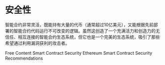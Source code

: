 # 安全性

智能合约非常灵活，既能持有大量的代币（通常超过10亿美元），又能根据先前部署的智能合约代码运行不可改变的逻辑。虽然这创造了一个充满活力和创造力的无信任、相互连接的智能合约生态系统，但它也是一个完美的生态系统，吸引了那些希望通过利用漏洞获利的攻击者。

<ResourceGroupTitle>Free Content</ResourceGroupTitle>
<BadgeLink colorScheme='yellow' badgeText='Read' href='https://ethereum.org/en/developers/docs/smart-contracts/security/'>Smart Contract Security</BadgeLink>
<BadgeLink colorScheme='yellow' badgeText='Read' href='https://consensys.net/blog/developers/ethereum-smart-contract-security-recommendations/'>Ethereum Smart Contract Security Recommendations</BadgeLink>
